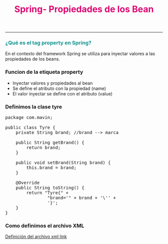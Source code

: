 <header>
<h1 style="color:#DC0073">Spring- Propiedades de los Bean</h1>
</header>
<hr>
<article>
<section>
<h3 style="color: #129490">¿Qué es el tag property en Spring? </h3>
<p>En el contexto del framework Spring se utiliza para inyectar
valores a las propiedades de los beans.</p>
</section>

<section>
<h3>Funcion de la etiqueta property</h3>
<ul>
<li>Inyectar valores y propiedades al bean</li>
<li>Se define el atributo con la propiedad (name)</li>
<li>El valor inyectar se define con el atributo (value)</li>
</ul>
<h3>Definimos la clase tyre</h3>

<pre>
package com.mavin;

public class Tyre {
    private String brand; //brand --> marca

    public String getBrand() {
        return brand;
    }

    public void setBrand(String brand) {
        this.brand = brand;
    }

    @Override
    public String toString() {
        return "Tyre{" +
                "brand='" + brand + '\'' +
                '}';
    }
}
</pre>
<h3>Como definimos el archivo XML</h3>
<a href="https://github.com/Dearone13/Spring/blob/beanproperty/src/main/resources/ApplicationContext.xml">Definición del archivo xml link</a>
</section>
</article>
